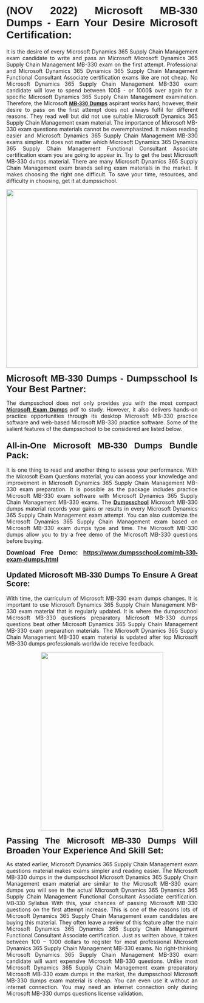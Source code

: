 <h1 style="text-align: justify;"><strong><span style="font-family:Verdana,Geneva,sans-serif;">(NOV 2022) Microsoft MB-330 Dumps - Earn Your Desire Microsoft Certification:</span></strong></h1>

<p style="text-align: justify;">It is the desire of every Microsoft Dynamics 365 Supply Chain Management exam candidate to write and pass an Microsoft Microsoft Dynamics 365 Supply Chain Management MB-330 exam on the first attempt. Professional and Microsoft Dynamics 365 Dynamics 365 Supply Chain Management Functional Consultant Associate certification exams like are not cheap. No Microsoft Dynamics 365 Supply Chain Management MB-330 exam candidate will love to spend between 100$ - or 1000$ over again for a specific Microsoft Dynamics 365 Supply Chain Management examination. Therefore, the Microsoft <a href="https://www.dumpsschool.com/mb-330-exam-dumps.html"><strong><span style="font-family:Verdana,Geneva,sans-serif;">MB-330 Dumps</span></strong></a> aspirant works hard; however, their desire to pass on the first attempt does not always fulfil for different reasons. They read well but did not use suitable Microsoft Dynamics 365 Supply Chain Management exam material. The importance of Microsoft MB-330 exam questions materials cannot be overemphasized. It makes reading easier and Microsoft Dynamics 365 Supply Chain Management MB-330 exams simpler. It does not matter which Microsoft Dynamics 365 Dynamics 365 Supply Chain Management Functional Consultant Associate certification exam you are going to appear in. Try to get the best Microsoft MB-330 dumps material. There are many Microsoft Dynamics 365 Supply Chain Management exam brands selling exam materials in the market. It makes choosing the right one difficult. To save your time, resources, and difficulty in choosing, get it at dumpsschool.</p>

<p style="text-align: justify;"><a href="https://www.dumpsschool.com/mb-330-exam-dumps.html"><img alt="" src="https://lh3.googleusercontent.com/pw/AL9nZEV1Ag38xka4W8ifoWN2t2vHdBVjyAp1NL1CkQ1mZfPRORv4Dbq1qDWlgf27EBwHwPPMVIFS_yjSpqtGIpPut4TL9DkJ8d6nbt3s9w6fVbeXXqZ0moOxWorc5k8bMRBajEJLeeh_Nw14DDSAV3isPRY=w1659-h933-no?authuser=0" style="width: 100%; height: 470px;" /></a></p>

<p style="text-align: justify;"><span style="font-family:Verdana,Geneva,sans-serif;"><strong><span style="font-size:24px;">Microsoft MB-330 Dumps - Dumpsschool Is Your Best Partner:</span></strong></span></p>

<p style="text-align: justify;">The dumpsschool does not only provides you with the most compact <a href="https://www.dumpsschool.com/microsoft-braindumps.html"><span style="font-family:Verdana,Geneva,sans-serif;"><strong>Microsoft Exam Dumps</strong></span></a> pdf to study. However, it also delivers hands-on practice opportunities through its desktop Microsoft MB-330 practice software and web-based Microsoft MB-330 practice software. Some of the salient features of the dumpsschool to be considered are listed below.</p>

<h3 style="text-align: justify;"><span style="font-size:22px;"><span style="font-family:Verdana,Geneva,sans-serif;"><strong>All-in-One Microsoft MB-330 Dumps Bundle Pack:</strong></span></span></h3>

<p style="text-align: justify;">It is one thing to read and another thing to assess your performance. With the <span style="font-family:Verdana,Geneva,sans-serif;">Microsoft Exam Questions</span> material, you can access your knowledge and improvement in Microsoft Dynamics 365 Supply Chain Management MB-330 exam preparation. It is possible as the package includes practice Microsoft MB-330 exam software with Microsoft Dynamics 365 Supply Chain Management MB-330 exams. The <a href="https://www.dumpsschool.com/"><span style="font-family:Verdana,Geneva,sans-serif;"><strong>Dumpsschool</strong></span></a> Microsoft MB-330 dumps material records your gains or results in every Microsoft Dynamics 365 Supply Chain Management exam attempt. You can also customize the Microsoft Dynamics 365 Supply Chain Management exam based on Microsoft MB-330 exam dumps type and time. The Microsoft MB-330 dumps allow you to try a free demo of the Microsoft MB-330 questions before buying.</p>

<p style="text-align: justify;"><span style="font-size:16px;"><span style="font-family:Verdana,Geneva,sans-serif;"><strong>Download Free Demo: <a href="https://www.dumpsschool.com/mb-330-exam-dumps.html">https://www.dumpsschool.com/mb-330-exam-dumps.html</a></strong></span></span></p>

<h4 style="text-align: justify;"><span style="font-family:Verdana,Geneva,sans-serif;"><strong><span style="font-size:20px;">Updated Microsoft MB-330 Dumps To Ensure A Great Score:</span></strong></span></h4>

<p style="text-align: justify;">With time, the curriculum of Microsoft MB-330 exam dumps changes. It is important to use Microsoft Dynamics 365 Supply Chain Management MB-330 exam material that is regularly updated. It is where the dumpsschool Microsoft MB-330 questions preparatory Microsoft MB-330 dumps questions beat other Microsoft Dynamics 365 Supply Chain Management MB-330 exam preparation materials. The Microsoft Dynamics 365 Supply Chain Management MB-330 exam material is updated after top Microsoft MB-330 dumps professionals worldwide receive feedback.</p>

<p style="text-align: center;"><a href="https://www.dumpsschool.com/mb-330-exam-dumps.html"><img alt="" src="https://lh3.googleusercontent.com/pw/AL9nZEV5qZaYqXQG3Tw5Y9MCG2k6nDstGS7qoS3QfilPoiYkrGjD8QJIUIVLroFUlTCmol7hxoqRInNgAf6_kg1R2EM3HK5Q30OdTGRRiaaZLURniAPpLIiWYzYRAwKG7BVZIXtm3GOWG0uvTzz15HsIHeE=s933-no?authuser=0" style="width: 80%; height: 470px;" /></a></p>

<p style="text-align: justify;"><strong><span style="font-family:Verdana,Geneva,sans-serif;"><span style="font-size:22px;">Passing The Microsoft MB-330 Dumps Will Broaden Your Experience And Skill Set:</span></span></strong></p>

<p style="text-align: justify;">As stated earlier, Microsoft Dynamics 365 Supply Chain Management exam questions material makes exams simpler and reading easier. The Microsoft MB-330 dumps in the dumpsschool Microsoft Dynamics 365 Supply Chain Management exam material are similar to the Microsoft MB-330 exam dumps you will see in the actual Microsoft Dynamics 365 Dynamics 365 Supply Chain Management Functional Consultant Associate certification. <span style="font-family:Verdana,Geneva,sans-serif;">MB-330 Syllabus</span> With this, your chances of passing Microsoft MB-330 questions on the first attempt increase. This is one of the reasons lots of Microsoft Dynamics 365 Supply Chain Management exam candidates are buying this material. They often leave a review of this feature after the main Microsoft Dynamics 365 Dynamics 365 Supply Chain Management Functional Consultant Associate certification. Just as written above, it takes between 100 – 1000 dollars to register for most professional Microsoft Dynamics 365 Supply Chain Management MB-330 exams. No right-thinking Microsoft Dynamics 365 Supply Chain Management MB-330 exam candidate will want expensive Microsoft MB-330 questions. Unlike most Microsoft Dynamics 365 Supply Chain Management exam preparatory Microsoft MB-330 exam dumps in the market, the dumpsschool Microsoft MB-330 dumps exam material is cheap. You can even use it without an internet connection. You may need an internet connection only during Microsoft MB-330 dumps questions license validation.</p>
